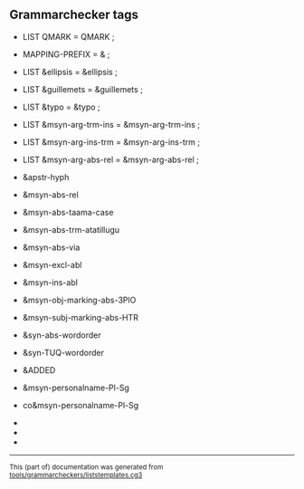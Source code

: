 

## Grammarchecker tags
- LIST QMARK = QMARK ; 
- MAPPING-PREFIX = & ; 

- LIST &ellipsis = &ellipsis ; 
- LIST &guillemets = &guillemets ; 
- LIST &typo = &typo ; 

- LIST &msyn-arg-trm-ins = &msyn-arg-trm-ins ; 
- LIST &msyn-arg-ins-trm = &msyn-arg-ins-trm ; 
- LIST &msyn-arg-abs-rel = &msyn-arg-abs-rel ; 

- 	&apstr-hyph						
- 	&msyn-abs-rel					
- 	&msyn-abs-taama-case			
- 	&msyn-abs-trm-atatillugu	
- 	&msyn-abs-via					
- 	&msyn-excl-abl					
- 	&msyn-ins-abl					
- 	&msyn-obj-marking-abs-3PlO	
- 	&msyn-subj-marking-abs-HTR	
- 	&syn-abs-wordorder			
- 	&syn-TUQ-wordorder			
- 	&ADDED							
- 	&msyn-personalname-Pl-Sg	
- 	co&msyn-personalname-Pl-Sg	
- 	<sem-personalname>			
- 	<heur-prop>						
- 	<heur-Abs-Sg>					

* * *

<small>This (part of) documentation was generated from [tools/grammarcheckers/liststemplates.cg3](https://github.com/giellalt/lang-kal/blob/main/tools/grammarcheckers/liststemplates.cg3)</small>

